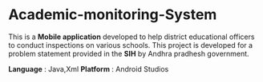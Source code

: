 # Academic-monitoring-System
This is a **Mobile application** developed to help district educational officers to conduct inspections on various schools. This project is developed for a problem statement provided in the **SIH** by Andhra pradhesh government.

**Language** : Java,Xml
**Platform** : Android Studios
